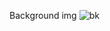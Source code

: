 Background img
![bk](https://user-images.githubusercontent.com/124077282/224144412-3f015d1e-2e8f-4406-8363-3516092d11ca.jpeg)
